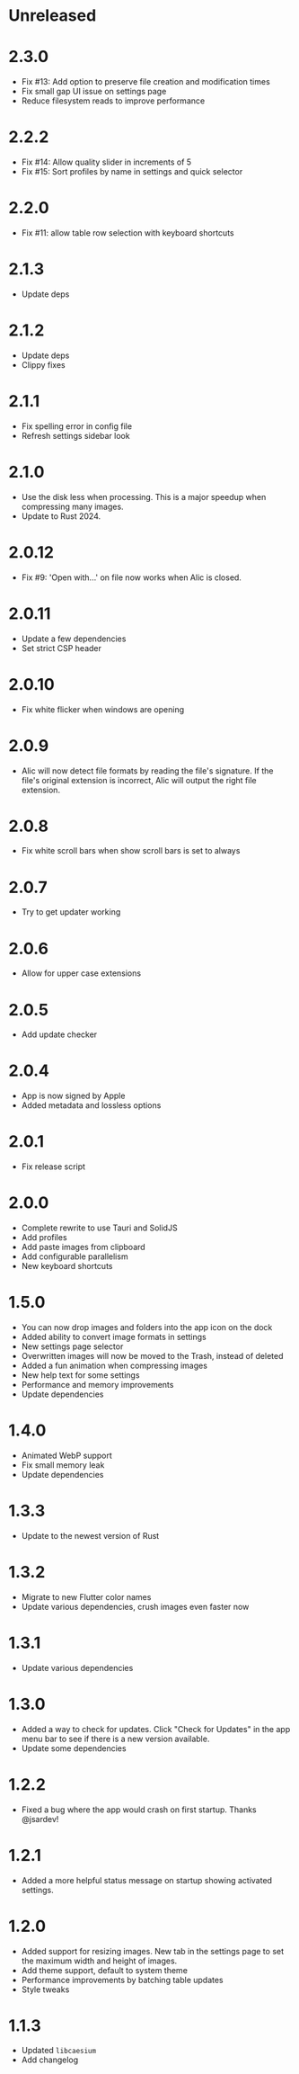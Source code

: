 # Unreleased

# 2.3.0

- Fix #13: Add option to preserve file creation and modification times
- Fix small gap UI issue on settings page
- Reduce filesystem reads to improve performance

# 2.2.2

- Fix #14: Allow quality slider in increments of 5
- Fix #15: Sort profiles by name in settings and quick selector

# 2.2.0

- Fix #11: allow table row selection with keyboard shortcuts

# 2.1.3

- Update deps

# 2.1.2

- Update deps
- Clippy fixes

# 2.1.1

- Fix spelling error in config file
- Refresh settings sidebar look

# 2.1.0

- Use the disk less when processing. This is a major speedup when compressing many images.
- Update to Rust 2024.

# 2.0.12

- Fix #9: 'Open with...' on file now works when Alic is closed.

# 2.0.11

- Update a few dependencies
- Set strict CSP header

# 2.0.10

- Fix white flicker when windows are opening

# 2.0.9

- Alic will now detect file formats by reading the file's signature. If the file's original extension is incorrect, Alic will output the right file extension.

# 2.0.8

- Fix white scroll bars when show scroll bars is set to always

# 2.0.7

- Try to get updater working

# 2.0.6

- Allow for upper case extensions

# 2.0.5

- Add update checker

# 2.0.4

- App is now signed by Apple
- Added metadata and lossless options

# 2.0.1

- Fix release script

# 2.0.0

- Complete rewrite to use Tauri and SolidJS
- Add profiles
- Add paste images from clipboard
- Add configurable parallelism
- New keyboard shortcuts

# 1.5.0

- You can now drop images and folders into the app icon on the dock
- Added ability to convert image formats in settings
- New settings page selector
- Overwritten images will now be moved to the Trash, instead of deleted
- Added a fun animation when compressing images
- New help text for some settings
- Performance and memory improvements
- Update dependencies

# 1.4.0

- Animated WebP support
- Fix small memory leak
- Update dependencies

# 1.3.3

- Update to the newest version of Rust

# 1.3.2

- Migrate to new Flutter color names
- Update various dependencies, crush images even faster now

# 1.3.1

- Update various dependencies

# 1.3.0

- Added a way to check for updates. Click "Check for Updates" in the app menu bar to see if there is a new version available.
- Update some dependencies

# 1.2.2

- Fixed a bug where the app would crash on first startup. Thanks @jsardev!

# 1.2.1

- Added a more helpful status message on startup showing activated settings.

# 1.2.0

- Added support for resizing images. New tab in the settings page to set the maximum width and height of images.
- Add theme support, default to system theme
- Performance improvements by batching table updates
- Style tweaks

# 1.1.3

- Updated `libcaesium`
- Add changelog
